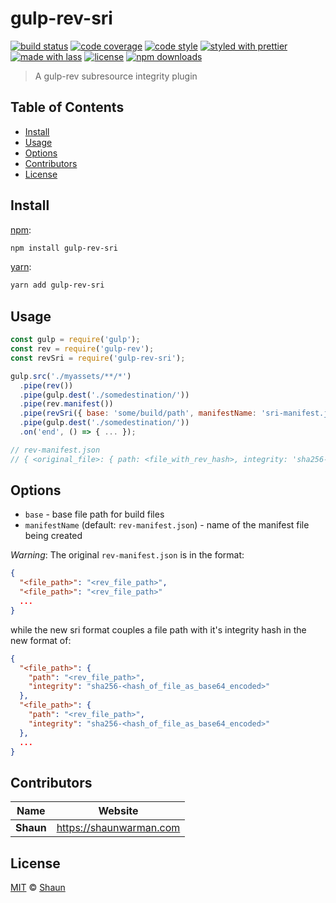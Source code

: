 # gulp-rev-sri

[![build status](https://img.shields.io/travis/com/shaunwarman/gulp-rev-sri.svg)](https://travis-ci.com/shaunwarman/gulp-rev-sri)
[![code coverage](https://img.shields.io/codecov/c/github/shaunwarman/gulp-rev-sri.svg)](https://codecov.io/gh/shaunwarman/gulp-rev-sri)
[![code style](https://img.shields.io/badge/code_style-XO-5ed9c7.svg)](https://github.com/sindresorhus/xo)
[![styled with prettier](https://img.shields.io/badge/styled_with-prettier-ff69b4.svg)](https://github.com/prettier/prettier)
[![made with lass](https://img.shields.io/badge/made_with-lass-95CC28.svg)](https://lass.js.org)
[![license](https://img.shields.io/github/license/shaunwarman/gulp-rev-sri.svg)](LICENSE)
[![npm downloads](https://img.shields.io/npm/dt/gulp-rev-sri.svg)](https://npm.im/gulp-rev-sri)

> A gulp-rev subresource integrity plugin


## Table of Contents

* [Install](#install)
* [Usage](#usage)
* [Options](#options)
* [Contributors](#contributors)
* [License](#license)


## Install

[npm][]:

```sh
npm install gulp-rev-sri
```

[yarn][]:

```sh
yarn add gulp-rev-sri
```


## Usage

```js
const gulp = require('gulp');
const rev = require('gulp-rev');
const revSri = require('gulp-rev-sri');

gulp.src('./myassets/**/*')
  .pipe(rev())
  .pipe(gulp.dest('./somedestination/'))
  .pipe(rev.manifest())
  .pipe(revSri({ base: 'some/build/path', manifestName: 'sri-manifest.json' }))
  .pipe(gulp.dest('./somedestination/'))
  .on('end', () => { ... });

// rev-manifest.json
// { <original_file>: { path: <file_with_rev_hash>, integrity: 'sha256-<hash_of_file>' } }
```


## Options

* `base` - base file path for build files
* `manifestName` (default: `rev-manifest.json`) - name of the manifest file being created

_Warning_: The original `rev-manifest.json` is in the format:

```json
{
  "<file_path>": "<rev_file_path>",
  "<file_path>": "<rev_file_path>"
  ...
}
```

while the new sri format couples a file path with it's integrity hash in the new format of:

```json
{
  "<file_path>": {
    "path": "<rev_file_path>",
    "integrity": "sha256-<hash_of_file_as_base64_encoded>"
  },
  "<file_path>": {
    "path": "<rev_file_path>",
    "integrity": "sha256-<hash_of_file_as_base64_encoded>"
  },
  ...
}
```


## Contributors

| Name      | Website                   |
| --------- | ------------------------- |
| **Shaun** | <https://shaunwarman.com> |


## License

[MIT](LICENSE) © [Shaun](https://shaunwarman.com)


## 

[npm]: https://www.npmjs.com/

[yarn]: https://yarnpkg.com/
